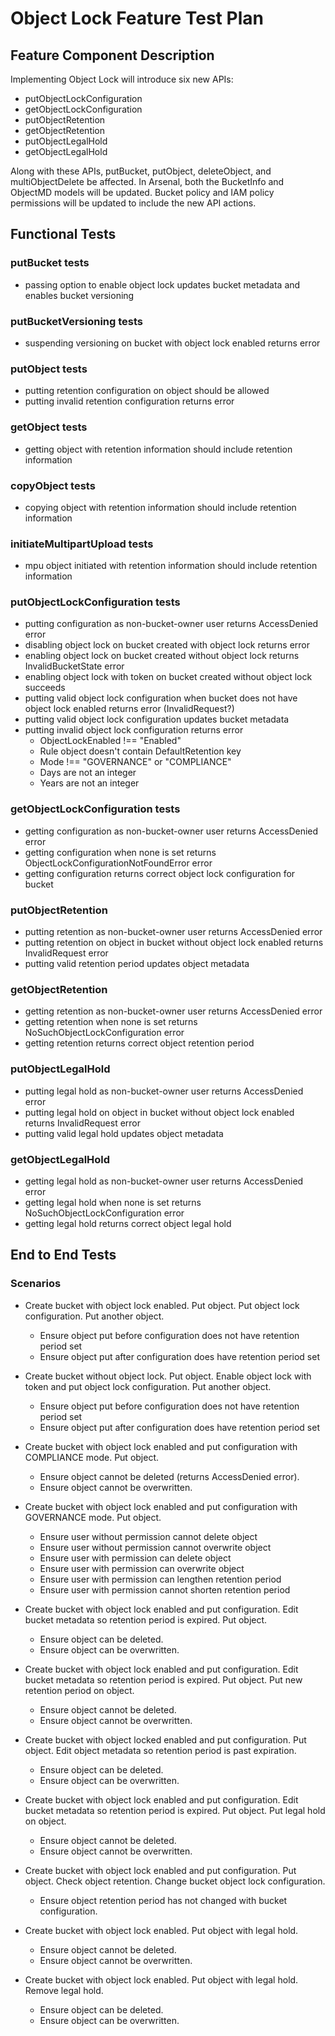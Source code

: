 # Object Lock Feature Test Plan

## Feature Component Description

Implementing Object Lock will introduce six new APIs:

- putObjectLockConfiguration
- getObjectLockConfiguration
- putObjectRetention
- getObjectRetention
- putObjectLegalHold
- getObjectLegalHold

Along with these APIs, putBucket, putObject, deleteObject, and multiObjectDelete
be affected. In Arsenal, both the BucketInfo and ObjectMD models will be
updated. Bucket policy and IAM policy permissions will be updated to include
the new API actions.

## Functional Tests

### putBucket tests

- passing option to enable object lock updates bucket metadata and enables
    bucket versioning

### putBucketVersioning tests

- suspending versioning on bucket with object lock enabled returns error

### putObject tests

- putting retention configuration on object should be allowed
- putting invalid retention configuration returns error

### getObject tests

- getting object with retention information should include retention information

### copyObject tests

- copying object with retention information should include retention information

### initiateMultipartUpload tests

- mpu object initiated with retention information should include retention
    information

### putObjectLockConfiguration tests

- putting configuration as non-bucket-owner user returns AccessDenied error
- disabling object lock on bucket created with object lock returns error
- enabling object lock on bucket created without object lock returns
    InvalidBucketState error
- enabling object lock with token on bucket created without object lock succeeds
- putting valid object lock configuration when bucket does not have object
    lock enabled returns error (InvalidRequest?)
- putting valid object lock configuration updates bucket metadata
- putting invalid object lock configuration returns error
    - ObjectLockEnabled !== "Enabled"
    - Rule object doesn't contain DefaultRetention key
    - Mode !== "GOVERNANCE" or "COMPLIANCE"
    - Days are not an integer
    - Years are not an integer

### getObjectLockConfiguration tests

- getting configuration as non-bucket-owner user returns AccessDenied error
- getting configuration when none is set returns
    ObjectLockConfigurationNotFoundError error
- getting configuration returns correct object lock configuration for bucket

### putObjectRetention

- putting retention as non-bucket-owner user returns AccessDenied error
- putting retention on object in bucket without object lock enabled returns
    InvalidRequest error
- putting valid retention period updates object metadata

### getObjectRetention

- getting retention as non-bucket-owner user returns AccessDenied error
- getting retention when none is set returns NoSuchObjectLockConfiguration
    error
- getting retention returns correct object retention period

### putObjectLegalHold

- putting legal hold as non-bucket-owner user returns AccessDenied error
- putting legal hold on object in bucket without object lock enabled returns
        InvalidRequest error
- putting valid legal hold updates object metadata

### getObjectLegalHold

- getting legal hold as non-bucket-owner user returns AccessDenied error
- getting legal hold when none is set returns NoSuchObjectLockConfiguration
    error
- getting legal hold returns correct object legal hold

## End to End Tests

### Scenarios

- Create bucket with object lock enabled. Put object. Put object lock
    configuration. Put another object.
    - Ensure object put before configuration does not have retention period set
    - Ensure object put after configuration does have retention period set

- Create bucket without object lock. Put object. Enable object lock with token
    and put object lock configuration. Put another object.
    - Ensure object put before configuration does not have retention period set
    - Ensure object put after configuration does have retention period set

- Create bucket with object lock enabled and put configuration with COMPLIANCE
    mode. Put object.
    - Ensure object cannot be deleted (returns AccessDenied error).
    - Ensure object cannot be overwritten.

- Create bucket with object lock enabled and put configuration with GOVERNANCE
    mode. Put object.
    - Ensure user without permission cannot delete object
    - Ensure user without permission cannot overwrite object
    - Ensure user with permission can delete object
    - Ensure user with permission can overwrite object
    - Ensure user with permission can lengthen retention period
    - Ensure user with permission cannot shorten retention period

- Create bucket with object lock enabled and put configuration. Edit bucket
    metadata so retention period is expired. Put object.
    - Ensure object can be deleted.
    - Ensure object can be overwritten.

- Create bucket with object lock enabled and put configuration. Edit bucket
    metadata so retention period is expired. Put object. Put new retention
    period on object.
    - Ensure object cannot be deleted.
    - Ensure object cannot be overwritten.

- Create bucket with object locked enabled and put configuration. Put object.
    Edit object metadata so retention period is past expiration.
    - Ensure object can be deleted.
    - Ensure object can be overwritten.

- Create bucket with object lock enabled and put configuration. Edit bucket
    metadata so retention period is expired. Put object. Put legal hold
    on object.
    - Ensure object cannot be deleted.
    - Ensure object cannot be overwritten.

- Create bucket with object lock enabled and put configuration. Put object.
    Check object retention. Change bucket object lock configuration.
    - Ensure object retention period has not changed with bucket configuration.

- Create bucket with object lock enabled. Put object with legal hold.
    - Ensure object cannot be deleted.
    - Ensure object cannot be overwritten.

- Create bucket with object lock enabled. Put object with legal hold. Remove
    legal hold.
    - Ensure object can be deleted.
    - Ensure object can be overwritten.
